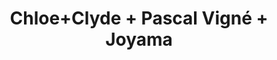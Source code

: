 ---
layout: post
category: concert
title: Chloe+Clyde + Pascal Vigné + Joyama
artists: 
- Chloe+Clyde
- Pascal Vigné
- Joyama
place: 
- Backstage By The Mill
country: France
city: Paris
---